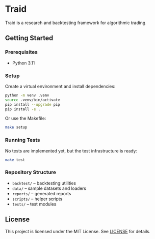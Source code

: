 # Traid

Traid is a research and backtesting framework for algorithmic trading.

## Getting Started

### Prerequisites

- Python 3.11

### Setup

Create a virtual environment and install dependencies:

```bash
python -m venv .venv
source .venv/bin/activate
pip install --upgrade pip
pip install -e .
```

Or use the Makefile:

```bash
make setup
```

### Running Tests

No tests are implemented yet, but the test infrastructure is ready:

```bash
make test
```

### Repository Structure

- `backtest/` – backtesting utilities
- `data/` – sample datasets and loaders
- `reports/` – generated reports
- `scripts/` – helper scripts
- `tests/` – test modules

## License

This project is licensed under the MIT License. See [LICENSE](LICENSE) for details.
